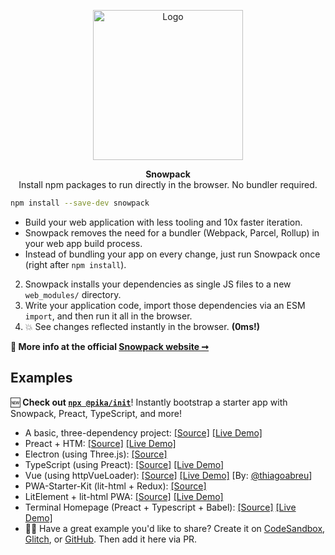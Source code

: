 

<p align="center">
  <img alt="Logo" src="https://www.snowpack.dev/img/logo.png" height="240">
</p>

<p align="center">
   <strong>Snowpack</strong><br/>Install npm packages to run directly in the browser. No bundler required.
</p>

``` bash
npm install --save-dev snowpack
```

- Build your web application with less tooling and 10x faster iteration.
- Snowpack removes the need for a bundler (Webpack, Parcel, Rollup) in your web app build process.
- Instead of bundling your app on every change, just run Snowpack once (right after `npm install`).
2. Snowpack installs your dependencies as single JS files to a new `web_modules/` directory.
3. Write your application code, import those dependencies via an ESM `import`, and then run it all in the browser. 
4. 💥 See changes reflected instantly in the browser. **(0ms!)**

**💁 More info at the official [Snowpack website ➞](https://snowpack.dev)**


## Examples

🆕 **Check out [`npx @pika/init`](https://github.com/pikapkg/init)**! Instantly bootstrap a starter app with Snowpack, Preact, TypeScript, and more!

- A basic, three-dependency project: [[Source]](https://glitch.com/edit/#!/pika-web-example-simple) [[Live Demo]](https://pika-web-example-simple.glitch.me/)
- Preact + HTM: [[Source]](https://glitch.com/edit/#!/pika-web-example-preact-htm) [[Live Demo]](https://pika-web-example-preact-htm.glitch.me)
- Electron (using Three.js): [[Source]](https://github.com/br3tt/electron-three)
- TypeScript (using Preact): [[Source]](https://glitch.com/edit/#!/pika-web-ts-preact) [[Live Demo]](https://pika-web-ts-preact.glitch.me/)
- Vue (using httpVueLoader): [[Source]](https://glitch.com/edit/#!/pika-web-vue-httpvueloader) [[Live Demo]](https://pika-web-vue-httpvueloader.glitch.me/) [By: [@thiagoabreu](https://github.com/thiagoabreu)]
- PWA-Starter-Kit (lit-html + Redux): [[Source]](https://github.com/Polymer/pwa-starter-kit/issues/339)
- LitElement + lit-html PWA: [[Source]](https://github.com/thepassle/reddit-pwa) [[Live Demo]](https://angry-turing-4769b3.netlify.com/)  
- Terminal Homepage (Preact + Typescript + Babel): [[Source]](https://github.com/ndom91/terminal-homepage) [[Live Demo]](https://termy.netlify.com)  
- 🙋‍♀️ Have a great example you'd like to share? Create it on [CodeSandbox](https://codesandbox.io/), [Glitch](https://glitch.com), or [GitHub](https://github.com/new). Then add it here via PR.
